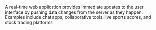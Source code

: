 A real-time web application provides immediate updates to the user interface by pushing data changes from the server as they happen. Examples include chat apps, collaborative tools, live sports scores, and stock trading platforms.